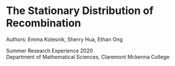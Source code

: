 # The Stationary Distribution of Recombination
Authors: Emma Kolesnik, Sherry Hua, Ethan Ong  

Summer Research Experience 2020  
Department of Mathematical Sciences, Claremont Mckenna College  

